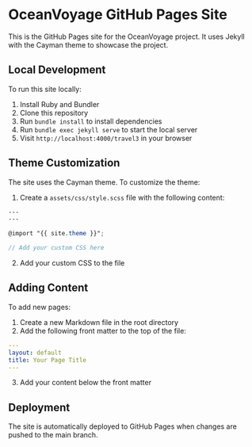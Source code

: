 # OceanVoyage GitHub Pages Site

This is the GitHub Pages site for the OceanVoyage project. It uses Jekyll with the Cayman theme to showcase the project.

## Local Development

To run this site locally:

1. Install Ruby and Bundler
2. Clone this repository
3. Run `bundle install` to install dependencies
4. Run `bundle exec jekyll serve` to start the local server
5. Visit `http://localhost:4000/travel3` in your browser

## Theme Customization

The site uses the Cayman theme. To customize the theme:

1. Create a `assets/css/style.scss` file with the following content:

```scss
---
---

@import "{{ site.theme }}";

// Add your custom CSS here
```

2. Add your custom CSS to the file

## Adding Content

To add new pages:

1. Create a new Markdown file in the root directory
2. Add the following front matter to the top of the file:

```yaml
---
layout: default
title: Your Page Title
---
```

3. Add your content below the front matter

## Deployment

The site is automatically deployed to GitHub Pages when changes are pushed to the main branch.
